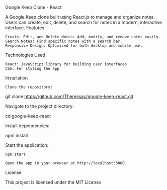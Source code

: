 Google Keep Clone - React

A Google Keep clone built using React.js to manage and organize notes. Users can create, edit, delete, and search for notes in a modern, interactive interface.
Features

    Create, Edit, and Delete Notes: Add, modify, and remove notes easily.
    Search Notes: Find specific notes with a search bar.
    Responsive Design: Optimized for both desktop and mobile use.

Technologies Used

    React: JavaScript library for building user interfaces
    CSS: For styling the app

Installation

    Clone the repository:

git clone https://github.com/Theressac/google-keep-react.git

Navigate to the project directory:

cd google-keep-react

Install dependencies:

npm install

Start the application:

    npm start

    Open the app in your browser at http://localhost:3000.

License

This project is licensed under the MIT License
